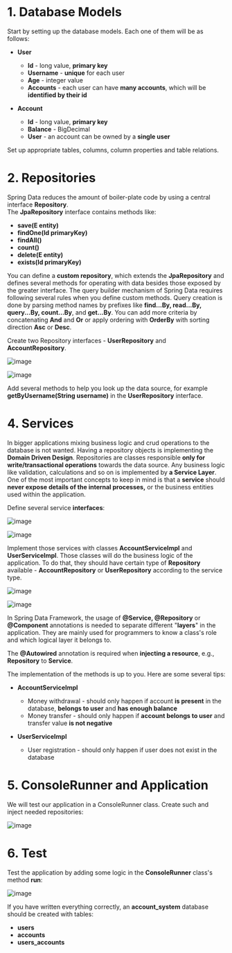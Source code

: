 # 1. Database Models

Start by setting up the database models. Each one of them will be as follows:

- **User**
  - **Id** - long value, **primary key**
  - **Username** - **unique** for each user
  - **Age** - integer value
  - **Accounts** - each user can have **many accounts**, which will be **identified by their id**
 
- **Account**
  - **Id** - long value, **primary key**
  - **Balance** - BigDecimal
  - **User** - an account can be owned by a **single user**

Set up appropriate tables, columns, column properties and table relations.

# 2. Repositories

Spring Data reduces the amount of boiler-plate code by using a central interface **Repository**.\
The **JpaRepository** interface contains methods like:

- **save(E entity)**
- **findOne(Id primaryKey)**
- **findAll()**
- **count()**
- **delete(E entity)**
- **exists(Id primaryKey)**

You can define a **custom repository**, which extends the **JpaRepository** and defines several methods for operating with data besides those exposed by 
the greater interface. The query builder mechanism of Spring Data requires following several rules when you define custom methods. 
Query creation is done by parsing method names by prefixes like **find...By, read...By, query...By, count...By**, and **get...By**. 
You can add more criteria by concatenating **And** and **Or** or apply ordering with **OrderBy** with sorting direction **Asc** or **Desc**.

Create two Repository interfaces - **UserRepository** and **AccountRepository**.

![image](https://user-images.githubusercontent.com/87463484/163946986-f08ef87b-ac4b-4198-9222-bdc3c1f89271.png)

![image](https://user-images.githubusercontent.com/87463484/163946999-c17e2d0d-8dd9-4a1f-914b-f8eb09b1faaa.png)

Add several methods to help you look up the data source, for example **getByUsername(String username)** in the **UserRepository** interface.

# 4. Services

In bigger applications mixing business logic and crud operations to the database is not wanted. Having a repository objects is implementing 
the **Domain Driven Design**. Repositories are classes responsible **only for write/transactional operations** towards the data source. 
Any business logic like validation, calculations and so on is implemented by **a Service Layer**. One of the most important concepts to keep in mind is 
that a **service** should **never expose details of the internal processes,** or the business entities used within the application.

Define several service **interfaces**:

![image](https://user-images.githubusercontent.com/87463484/163947146-e86c720a-ae9d-45e9-ba7a-6db20ccd0a17.png)

![image](https://user-images.githubusercontent.com/87463484/163947160-468d565a-1c66-4230-a1c8-db579d0c1776.png)

Implement those services with classes **AccountServiceImpl** and **UserServiceImpl**. Those classes will do the business logic of the application. 
To do that, they should have certain type of **Repository** available - **AccountRepository** or **UserRepository** according to the service type.

![image](https://user-images.githubusercontent.com/87463484/163950849-9f940823-c2c4-4749-95fd-5c78153a79da.png)

![image](https://user-images.githubusercontent.com/87463484/163950908-870bb68e-ae89-4236-8f1e-41d3f82f2842.png)

In Spring Data Framework, the usage of **@Service, @Repository** or **@Component** annotations is needed to separate different "**layers**" in the application. 
They are mainly used for programmers to know a class's role and which logical layer it belongs to.

The **@Autowired** annotation is required when **injecting a resource**, e.g., **Repository** to **Service**.

The implementation of the methods is up to you. Here are some several tips:

- **AccountServiceImpl**
  - Money withdrawal - should only happen if account **is present** in the database, **belongs to user** and **has enough balance**
  - Money transfer - should only happen if **account belongs to user** and transfer value **is not negative**
  
- **UserServiceImpl**
  - User registration - should only happen if user does not exist in the database

# 5. ConsoleRunner and Application

We will test our application in a ConsoleRunner class. Create such and inject needed repositories:

![image](https://user-images.githubusercontent.com/87463484/163951192-4526c27a-b69b-483d-9a77-02511aca1459.png)

# 6. Test

Test the application by adding some logic in the **ConsoleRunner** class's method **run**:

![image](https://user-images.githubusercontent.com/87463484/163951249-d4d98282-341c-4a7d-a73b-bc8aa1fe344d.png)

If you have written everything correctly, an **account_system** database should be created with tables:

- **users**
- **accounts**
- **users_accounts**
